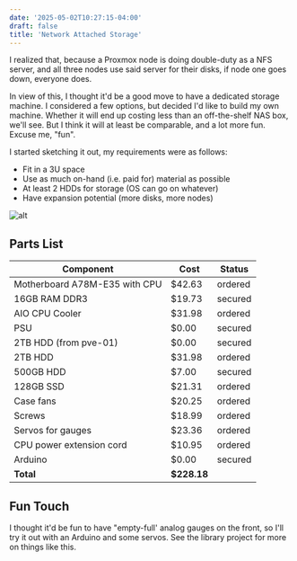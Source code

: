 ```yaml
---
date: '2025-05-02T10:27:15-04:00'
draft: false
title: 'Network Attached Storage'
---
```


I realized that, because a Proxmox node is doing double-duty as a NFS server, and all three nodes use said server for their disks, if node one goes down, everyone does.

In view of this, I thought it'd be a good move to have a dedicated storage machine. I considered a few options, but decided I'd like to build my own machine. Whether it will end up costing less than an off-the-shelf NAS box, we'll see. But I think it will at least be comparable, and a lot more fun. Excuse me, "fun".

I started sketching it out, my requirements were as follows:

* Fit in a 3U space
* Use as much on-hand (i.e. paid for) material as possible
* At least 2 HDDs for storage (OS can go on whatever)
* Have expansion potential (more disks, more nodes)

![alt](/NAS.svg)

## Parts List

| Component                     | Cost    | Status  |
|------------------------------|---------|---------|
| Motherboard A78M-E35 with CPU| $42.63  | ordered |
| 16GB RAM DDR3                | $19.73  | secured |
| AIO CPU Cooler               | $31.98  | ordered |
| PSU                          | $0.00   | secured |
| 2TB HDD (from pve-01)        | $0.00   | secured |
| 2TB HDD                      | $31.98  | ordered |
| 500GB HDD                    | $7.00   | secured |
| 128GB SSD                    | $21.31  | ordered |
| Case fans                    | $20.25  | ordered |
| Screws                       | $18.99  | ordered |
| Servos for gauges            | $23.36  | ordered |
| CPU power extension cord     | $10.95  | ordered |
| Arduino                      | $0.00   | secured |
| **Total**                    | **$228.18** |         |

## Fun Touch

I thought it'd be fun to have "empty-full' analog gauges on the front, so I'll try it out with an Arduino and some servos. See the library project for more on things like this.